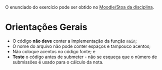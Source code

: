 ﻿O enunciado do exercício pode ser obtido no [Moodle/Stoa da disciplina](https://edisciplinas.usp.br/course/view.php?id=63443 "Clique para acessar o Moodle da disciplina PCS3111").

Orientações Gerais
==================

* O código **não deve** conter a implementação da função <code>main</code>;
* O nome do arquivo não pode conter espaços e tampouco acentos;
* Não coloque acentos no código fonte; e
* **Teste** o código antes de submeter - não se esqueça que o número de submissões é usado para o cálculo da nota.
